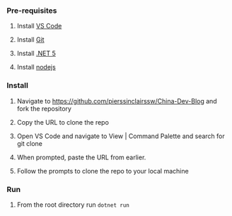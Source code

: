 ### Pre-requisites

1. Install [VS Code](https://code.visualstudio.com/)

2. Install [Git](https://git-scm.com/)

3. Install [.NET 5](https://dotnet.microsoft.com/download)

4. Install [nodejs](https://nodejs.org/en/)

### Install

1. Navigate to https://github.com/pierssinclairssw/China-Dev-Blog and fork the repository

2. Copy the URL to clone the repo

3. Open VS Code and navigate to View | Command Palette and search for git clone

4. When prompted, paste the URL from earlier.

5. Follow the prompts to clone the repo to your local machine

### Run

1. From the root directory run `dotnet run`
